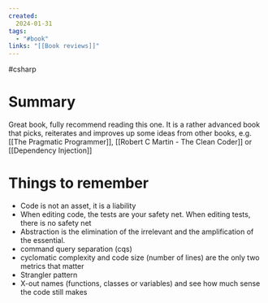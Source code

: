 ```yaml
---
created:
  2024-01-31
tags:
  - "#book"
links: "[[Book reviews]]"
---
```

#csharp 
# Summary
Great book, fully recommend reading this one. It is a rather advanced book that picks, reiterates and improves up some ideas from other books, e.g. [[The Pragmatic Programmer]], [[Robert C Martin - The Clean Coder]]
or [[Dependency Injection]]
# Things to remember
- Code is not an asset, it is a liability
- When editing code, the tests are your safety net. When editing tests, there is no safety net
- Abstraction is the elimination of the irrelevant and the amplification of the essential. 
- command query separation (cqs)
- cyclomatic complexity and code size (number of lines) are the only two metrics that matter
- Strangler pattern
- X-out names (functions, classes or variables) and see how much sense the code still makes
